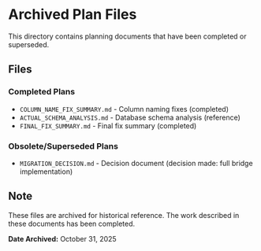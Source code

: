 # Archived Plan Files

This directory contains planning documents that have been completed or superseded.

## Files

### Completed Plans
- `COLUMN_NAME_FIX_SUMMARY.md` - Column naming fixes (completed)
- `ACTUAL_SCHEMA_ANALYSIS.md` - Database schema analysis (reference)
- `FINAL_FIX_SUMMARY.md` - Final fix summary (completed)

### Obsolete/Superseded Plans
- `MIGRATION_DECISION.md` - Decision document (decision made: full bridge implementation)

## Note

These files are archived for historical reference. The work described in these documents has been completed.

**Date Archived:** October 31, 2025
